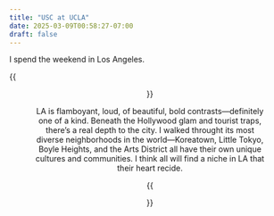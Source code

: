 ```yaml
---
title: "USC at UCLA"
date: 2025-03-09T00:58:27-07:00
draft: false
---
```


I spend the weekend in Los Angeles.

{{<figure align="center" src="/complaints/ucla_v_usc.jpeg" caption="UCLA is mountainous. Its campus design has layers and depth. Impressively beautiful." width="100%">}}

LA is flamboyant, loud, of beautiful, bold contrasts—definitely one of a kind. Beneath the Hollywood glam and tourist traps, there’s a real depth to the city. I walked throught its most diverse neighborhoods in the world—Koreatown, Little Tokyo, Boyle Heights, and the Arts District all have their own unique cultures and communities. I think all will find a niche in LA that their heart recide.

{{<figure align="center" src="/complaints/la_trojan.jpeg" caption="USC has a more flat and compact campus. Neo-classical architecture with a rich-kid vice." width="100%">}}
